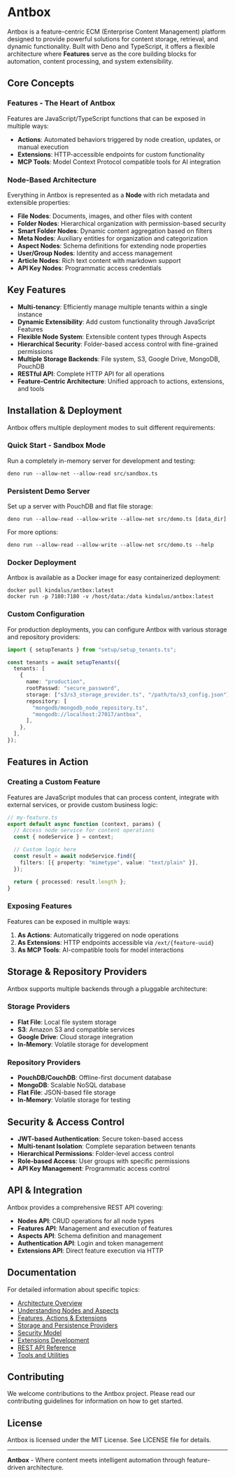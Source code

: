 # Antbox

Antbox is a feature-centric ECM (Enterprise Content Management) platform designed to provide powerful solutions for content storage, retrieval, and dynamic functionality. Built with Deno and TypeScript, it offers a flexible architecture where **Features** serve as the core building blocks for automation, content processing, and system extensibility.

## Core Concepts

### Features - The Heart of Antbox

Features are JavaScript/TypeScript functions that can be exposed in multiple ways:

- **Actions**: Automated behaviors triggered by node creation, updates, or manual execution
- **Extensions**: HTTP-accessible endpoints for custom functionality
- **MCP Tools**: Model Context Protocol compatible tools for AI integration

### Node-Based Architecture

Everything in Antbox is represented as a **Node** with rich metadata and extensible properties:

- **File Nodes**: Documents, images, and other files with content
- **Folder Nodes**: Hierarchical organization with permission-based security
- **Smart Folder Nodes**: Dynamic content aggregation based on filters
- **Meta Nodes**: Auxiliary entities for organization and categorization
- **Aspect Nodes**: Schema definitions for extending node properties
- **User/Group Nodes**: Identity and access management
- **Article Nodes**: Rich text content with markdown support
- **API Key Nodes**: Programmatic access credentials

## Key Features

- **Multi-tenancy**: Efficiently manage multiple tenants within a single instance
- **Dynamic Extensibility**: Add custom functionality through JavaScript Features
- **Flexible Node System**: Extensible content types through Aspects
- **Hierarchical Security**: Folder-based access control with fine-grained permissions
- **Multiple Storage Backends**: File system, S3, Google Drive, MongoDB, PouchDB
- **RESTful API**: Complete HTTP API for all operations
- **Feature-Centric Architecture**: Unified approach to actions, extensions, and tools

## Installation & Deployment

Antbox offers multiple deployment modes to suit different requirements:

### Quick Start - Sandbox Mode

Run a completely in-memory server for development and testing:

```shell
deno run --allow-net --allow-read src/sandbox.ts
```

### Persistent Demo Server

Set up a server with PouchDB and flat file storage:

```shell
deno run --allow-read --allow-write --allow-net src/demo.ts [data_dir]
```

For more options:

```shell
deno run --allow-read --allow-write --allow-net src/demo.ts --help
```

### Docker Deployment

Antbox is available as a Docker image for easy containerized deployment:

```shell
docker pull kindalus/antbox:latest
docker run -p 7180:7180 -v /host/data:/data kindalus/antbox:latest
```

### Custom Configuration

For production deployments, you can configure Antbox with various storage and repository providers:

```typescript
import { setupTenants } from "setup/setup_tenants.ts";

const tenants = await setupTenants({
  tenants: [
    {
      name: "production",
      rootPasswd: "secure_password",
      storage: ["s3/s3_storage_provider.ts", "/path/to/s3_config.json"],
      repository: [
        "mongodb/mongodb_node_repository.ts",
        "mongodb://localhost:27017/antbox",
      ],
    },
  ],
});
```

## Features in Action

### Creating a Custom Feature

Features are JavaScript modules that can process content, integrate with external services, or provide custom business logic:

```typescript
// my-feature.ts
export default async function (context, params) {
  // Access node service for content operations
  const { nodeService } = context;

  // Custom logic here
  const result = await nodeService.find({
    filters: [{ property: "mimetype", value: "text/plain" }],
  });

  return { processed: result.length };
}
```

### Exposing Features

Features can be exposed in multiple ways:

1. **As Actions**: Automatically triggered on node operations
2. **As Extensions**: HTTP endpoints accessible via `/ext/{feature-uuid}`
3. **As MCP Tools**: AI-compatible tools for model interactions

## Storage & Repository Providers

Antbox supports multiple backends through a pluggable architecture:

### Storage Providers

- **Flat File**: Local file system storage
- **S3**: Amazon S3 and compatible services
- **Google Drive**: Cloud storage integration
- **In-Memory**: Volatile storage for development

### Repository Providers

- **PouchDB/CouchDB**: Offline-first document database
- **MongoDB**: Scalable NoSQL database
- **Flat File**: JSON-based file storage
- **In-Memory**: Volatile storage for testing

## Security & Access Control

- **JWT-based Authentication**: Secure token-based access
- **Multi-tenant Isolation**: Complete separation between tenants
- **Hierarchical Permissions**: Folder-level access control
- **Role-based Access**: User groups with specific permissions
- **API Key Management**: Programmatic access control

## API & Integration

Antbox provides a comprehensive REST API covering:

- **Nodes API**: CRUD operations for all node types
- **Features API**: Management and execution of features
- **Aspects API**: Schema definition and management
- **Authentication API**: Login and token management
- **Extensions API**: Direct feature execution via HTTP

## Documentation

For detailed information about specific topics:

- [Architecture Overview](./docs/architecture.md)
- [Understanding Nodes and Aspects](./docs/undestanding_node_and_aspects.md)
- [Features, Actions & Extensions](./docs/actions.md)
- [Storage and Persistence Providers](./docs/providers.md)
- [Security Model](./docs/security.md)
- [Extensions Development](./docs/ext.md)
- [REST API Reference](./docs/api.md)
- [Tools and Utilities](./docs/tools.md)

## Contributing

We welcome contributions to the Antbox project. Please read our contributing guidelines for information on how to get started.

## License

Antbox is licensed under the MIT License. See LICENSE file for details.

---

**Antbox** - Where content meets intelligent automation through feature-driven architecture.
